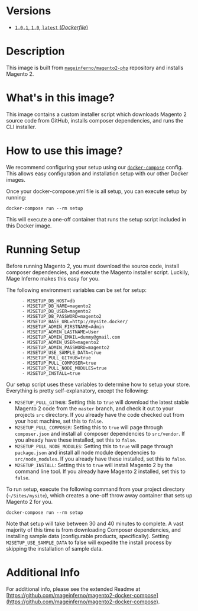 # Versions

- [`1.0.1`, `1.0`, `latest` (_Dockerfile_)](https://github.com/mageinferno/docker-magento2-setup/blob/master/Dockerfile)

# Description

This image is built from [`mageinferno/magento2-php`](https://hub.docker.com/r/mageinferno/magento2-php/) repository and installs Magento 2.

# What's in this image?

This image contains a custom installer script which downloads Magento 2 source code from GitHub, installs composer dependencies, and runs the CLI installer.

# How to use this image?

We recommend configuring your setup using our [`docker-compose`](https://github.com/mageinferno/magento2-docker-compose) config. This allows easy configuration and installation setup with our other Docker images.

Once your docker-compose.yml file is all setup, you can execute setup by running:

`docker-compose run --rm setup`

This will execute a one-off container that runs the setup script included in this Docker image.

# Running Setup

Before running Magento 2, you must download the source code, install composer dependencies, and execute the Magento installer script. Luckily, Mage Inferno makes this easy for you.

The following environment variables can be set for setup:
```
      - M2SETUP_DB_HOST=db
      - M2SETUP_DB_NAME=magento2
      - M2SETUP_DB_USER=magento2
      - M2SETUP_DB_PASSWORD=magento2
      - M2SETUP_BASE_URL=http://mysite.docker/
      - M2SETUP_ADMIN_FIRSTNAME=Admin
      - M2SETUP_ADMIN_LASTNAME=User
      - M2SETUP_ADMIN_EMAIL=dummy@gmail.com
      - M2SETUP_ADMIN_USER=magento2
      - M2SETUP_ADMIN_PASSWORD=magento2
      - M2SETUP_USE_SAMPLE_DATA=true
      - M2SETUP_PULL_GITHUB=true
      - M2SETUP_PULL_COMPOSER=true
      - M2SETUP_PULL_NODE_MODULES=true
      - M2SETUP_INSTALL=true
```

Our setup script uses these variables to determine how to setup your store. Everything is pretty self-explanatory, except the following:

- `M2SETUP_PULL_GITHUB`: Setting this to `true` will download the latest stable Magento 2 code from the `master` branch, and check it out to your projects `src` directory. If you already have the code checked out from your host machine, set this to `false`.
- `M2SETUP_PULL_COMPOSER`: Setting this to `true` will page through `composer.json` and install all composer dependencies to `src/vendor`. If you already have these installed, set this to `false`.
- `M2SETUP_PULL_NODE_MODULES`: Setting this to `true` will page through `package.json` and install all node module dependencies to `src/node_modules`. If you already have these installed, set this to `false`.
- `M2SETUP_INSTALL`: Setting this to `true` will install Magento 2 by the command line tool. If you already have Magento 2 installed, set this to `false`.

To run setup, execute the following command from your project directory (`~/Sites/mysite`), which creates a one-off throw away container that sets up Magento 2 for you.

`docker-compose run --rm setup`

Note that setup will take between 30 and 40 minutes to complete. A vast majority of this time is from downloading Composer dependencies, and installing sample data (configurable products, specifically). Setting `M2SETUP_USE_SAMPLE_DATA` to false will expedite the install process by skipping the installation of sample data.

# Additional Info

For additional info, please see the extended Readme at [https://github.com/mageinferno/magento2-docker-compose](https://github.com/mageinferno/magento2-docker-compose).
